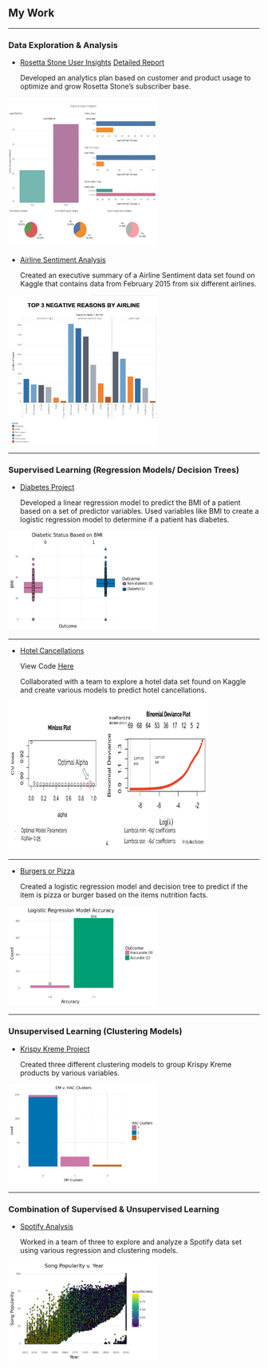 ## My Work

---
### Data Exploration & Analysis
-  [Rosetta Stone User Insights](https://github.com/kayla-cho/Rosetta-Stone-User-Insights/raw/main/Rosetta%20Stone%20User%20Insights.pdf)
      [Detailed Report](https://github.com/kayla-cho/Rosetta-Stone-User-Insights/raw/main/Detailed%20Report.pdf)
  
   Developed an analytics plan based on customer and product usage to optimize and grow Rosetta Stone’s subscriber base.

<img src="images/Inactive Users.png" width="300" height="300"/>

- [Airline Sentiment Analysis](https://github.com/kayla-cho/Airline-Sentiment/raw/main/Airline%20Sentiment%20Analysis.pdf)
  
    Created an executive summary of a Airline Sentiment data set found on Kaggle that contains data from February 2015 from six different airlines.

<img src="images/airline.negative.reasons.png" width="300" height="300"/>

---

### Supervised Learning (Regression Models/ Decision Trees)

- [Diabetes Project](https://github.com/kayla-cho/Diabetes-Project/blob/bf73000b8e218cf5aac442b3a25568762356a535/Project1.ipynb)
  
  Developed a linear regression model to predict the BMI of a patient based on a set of predictor variables. Used variables like BMI to create a logistic regression model to determine if a patient has diabetes. 
  
<img src="images/Unknown copy.png" width="300" height="200"/>


---

- [Hotel Cancellations](https://github.com/kayla-cho/hotel-cancellations/blob/49feb3cca2e5d88761282868d7006e0e82eb40c4/Hotels%20%20Presentation.pdf)

  View Code [Here](https://github.com/kayla-cho/hotel-cancellations/blob/3ec6950bca746a22f4e206df6fc8d1fa6edee2c0/Final.nb.html)
  
  Collaborated with a team to explore a hotel data set found on Kaggle and create various models to predict hotel cancellations.  
<img src="images/ElasticNet.png" width="400" height="300"/>

---

- [Burgers or Pizza](https://github.com/kayla-cho/burgers-or-pizza/blob/8a59e914ba12b4e209a5d2396b17bbb9617c8d59/Burgers%20or%20Pizza%20Project.ipynb)
  
  Created a logistic regression model and decision tree to predict if the item is pizza or burger based on the items nutrition facts. 

<img src="images/Unknown-1.png" width="300" height="200"/>

---

### Unsupervised Learning (Clustering Models) 
- [Krispy Kreme Project](https://github.com/kayla-cho/krispy-kreme/blob/89cafe14d45d22f4b63489d803023ade2caf57f7/Krispy%20Kreme%20Project.ipynb)
  
  Created three different clustering models to group Krispy Kreme products by various variables.
  
<img src="images/Unknown.png" width="300" height="200"/>

---

### Combination of Supervised & Unsupervised Learning
  
- [Spotify Analysis](https://github.com/kayla-cho/spotify/blob/a8e4bddf1f6a82b527eb4cdcacd4d14832a89bb6/Final_Project.ipynb)
  
  Worked in a team of three to explore and analyze a Spotify data set using various regression and clustering models. 
  
<img src="images/Unknown-3.png" width="300" height="200"/>

